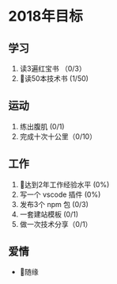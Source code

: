 # 2018年目标

## 学习

1. 读3遍红宝书 （0/3）
1. 读50本技术书 (1/50)

## 运动

1. 练出腹肌 (0/1)
1. 完成十次十公里（0/10）

## 工作

1. 达到2年工作经验水平 (0%)
1. 写一个 vscode 插件 (0%)
1. 发布3个 npm 包 (0/3) 
1. 一套建站模板 (0/1)
1. 做一次技术分享（0/1）

## 爱情

- 随缘
